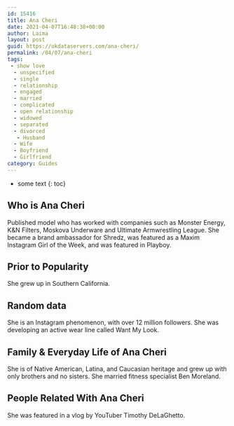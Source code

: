 ```yaml
---
id: 15416
title: Ana Cheri
date: 2021-04-07T16:48:38+00:00
author: Laima
layout: post
guid: https://ukdataservers.com/ana-cheri/
permalink: /04/07/ana-cheri
tags:
 - show love
  - unspecified
  - single
  - relationship
  - engaged
  - married
  - complicated
  - open relationship
  - widowed
  - separated
  - divorced
   - Husband
  - Wife
  - Boyfriend
  - Girlfriend
category: Guides
---
```


* some text
{: toc}


## Who is Ana Cheri
                  
                  
                  
Published model who has worked with companies such as Monster Energy, K&N Filters, Moskova Underware and Ultimate Armwrestling League. She became a brand ambassador for Shredz, was featured as a Maxim Instagram Girl of the Week, and was featured in Playboy.
                  
              
            
              
            
                
                
                
## Prior to Popularity
                  
                  
                  
She grew up in Southern California.
                  
              
            
              
            
                
                
                
## Random data
                  
                  
                  
She is an Instagram phenomenon, with over 12 million followers. She was developing an active wear line called Want My Look.
                  
              
            
              
            
                
                
                
## Family & Everyday Life of Ana Cheri
                  
                  
                  
She is of Native American, Latina, and Caucasian heritage and grew up with only brothers and no sisters. She married fitness specialist Ben Moreland.
                  
              
            
              
            
                
                
                
## People Related With Ana Cheri
                  
                  
                  
She was featured in a vlog by YouTuber Timothy DeLaGhetto.
                  
              
            
              
            
                
              
            
              
              
            
            
              
            
          
          
          
